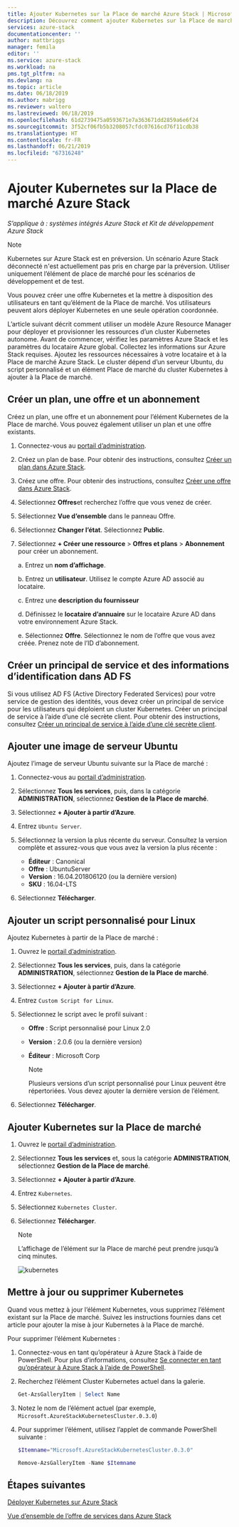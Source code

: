 ```yaml
---
title: Ajouter Kubernetes sur la Place de marché Azure Stack | Microsoft Docs
description: Découvrez comment ajouter Kubernetes sur la Place de marché Azure Stack.
services: azure-stack
documentationcenter: ''
author: mattbriggs
manager: femila
editor: ''
ms.service: azure-stack
ms.workload: na
pms.tgt_pltfrm: na
ms.devlang: na
ms.topic: article
ms.date: 06/18/2019
ms.author: mabrigg
ms.reviewer: waltero
ms.lastreviewed: 06/18/2019
ms.openlocfilehash: 61d2739475a0593671e7a363671dd2859a6e6f24
ms.sourcegitcommit: 3f52cf06fb5b3208057cfdc07616cd76f11cdb38
ms.translationtype: HT
ms.contentlocale: fr-FR
ms.lasthandoff: 06/21/2019
ms.locfileid: "67316248"
---
```

# <a name="add-kubernetes-to-the-azure-stack-marketplace"></a>Ajouter Kubernetes sur la Place de marché Azure Stack

*S’applique à : systèmes intégrés Azure Stack et Kit de développement Azure Stack*

> [!note]  
> Kubernetes sur Azure Stack est en préversion. Un scénario Azure Stack déconnecté n'est actuellement pas pris en charge par la préversion. Utiliser uniquement l’élément de place de marché pour les scénarios de développement et de test.

Vous pouvez créer une offre Kubernetes et la mettre à disposition des utilisateurs en tant qu’élément de la Place de marché. Vos utilisateurs peuvent alors déployer Kubernetes en une seule opération coordonnée.

L’article suivant décrit comment utiliser un modèle Azure Resource Manager pour déployer et provisionner les ressources d’un cluster Kubernetes autonome. Avant de commencer, vérifiez les paramètres Azure Stack et les paramètres du locataire Azure global. Collectez les informations sur Azure Stack requises. Ajoutez les ressources nécessaires à votre locataire et à la Place de marché Azure Stack. Le cluster dépend d’un serveur Ubuntu, du script personnalisé et un élément Place de marché du cluster Kubernetes à ajouter à la Place de marché.

## <a name="create-a-plan-an-offer-and-a-subscription"></a>Créer un plan, une offre et un abonnement

Créez un plan, une offre et un abonnement pour l’élément Kubernetes de la Place de marché. Vous pouvez également utiliser un plan et une offre existants.

1. Connectez-vous au [portail d’administration](https://adminportal.local.azurestack.external).

1. Créez un plan de base. Pour obtenir des instructions, consultez [Créer un plan dans Azure Stack](azure-stack-create-plan.md).

1. Créez une offre. Pour obtenir des instructions, consultez [Créer une offre dans Azure Stack](azure-stack-create-offer.md).

1. Sélectionnez **Offres**et recherchez l’offre que vous venez de créer.

1. Sélectionnez **Vue d’ensemble** dans le panneau Offre.

1. Sélectionnez **Changer l’état**. Sélectionnez **Public**.

1. Sélectionnez **+ Créer une ressource** > **Offres et plans** > **Abonnement** pour créer un abonnement.

    a. Entrez un **nom d’affichage**.

    b. Entrez un **utilisateur**. Utilisez le compte Azure AD associé au locataire.

    c. Entrez une **description du fournisseur**

    d. Définissez le **locataire d’annuaire** sur le locataire Azure AD dans votre environnement Azure Stack. 

    e. Sélectionnez **Offre**. Sélectionnez le nom de l’offre que vous avez créée. Prenez note de l’ID d’abonnement.

## <a name="create-a-service-principal-and-credentials-in-ad-fs"></a>Créer un principal de service et des informations d’identification dans AD FS

Si vous utilisez AD FS (Active Directory Federated Services) pour votre service de gestion des identités, vous devez créer un principal de service pour les utilisateurs qui déploient un cluster Kubernetes. Créer un principal de service à l’aide d’une clé secrète client. Pour obtenir des instructions, consultez [Créer un principal de service à l’aide d’une clé secrète client](azure-stack-create-service-principals.md#create-a-service-principal-that-uses-client-secret-credentials).

## <a name="add-an-ubuntu-server-image"></a>Ajouter une image de serveur Ubuntu

Ajoutez l’image de serveur Ubuntu suivante sur la Place de marché :

1. Connectez-vous au [portail d’administration](https://adminportal.local.azurestack.external).

1. Sélectionnez **Tous les services**, puis, dans la catégorie **ADMINISTRATION**, sélectionnez **Gestion de la Place de marché**.

1. Sélectionnez **+ Ajouter à partir d’Azure**.

1. Entrez `Ubuntu Server`.

1. Sélectionnez la version la plus récente du serveur. Consultez la version complète et assurez-vous que vous avez la version la plus récente :
    - **Éditeur** : Canonical
    - **Offre** : UbuntuServer
    - **Version** : 16.04.201806120 (ou la dernière version)
    - **SKU** : 16.04-LTS

1. Sélectionnez **Télécharger**.

## <a name="add-a-custom-script-for-linux"></a>Ajouter un script personnalisé pour Linux

Ajoutez Kubernetes à partir de la Place de marché :

1. Ouvrez le [portail d’administration](https://adminportal.local.azurestack.external).

1. Sélectionnez **Tous les services**, puis, dans la catégorie **ADMINISTRATION**, sélectionnez **Gestion de la Place de marché**.

1. Sélectionnez **+ Ajouter à partir d’Azure**.

1. Entrez `Custom Script for Linux`.

1. Sélectionnez le script avec le profil suivant :
   - **Offre** : Script personnalisé pour Linux 2.0
   - **Version** : 2.0.6 (ou la dernière version)
   - **Éditeur** : Microsoft Corp

     > [!Note]  
     > Plusieurs versions d’un script personnalisé pour Linux peuvent être répertoriées. Vous devez ajouter la dernière version de l’élément.

1. Sélectionnez **Télécharger**.


## <a name="add-kubernetes-to-the-marketplace"></a>Ajouter Kubernetes sur la Place de marché

1. Ouvrez le [portail d’administration](https://adminportal.local.azurestack.external).

1. Sélectionnez **Tous les services** et, sous la catégorie **ADMINISTRATION**, sélectionnez **Gestion de la Place de marché**.

1. Sélectionnez **+ Ajouter à partir d’Azure**.

1. Entrez `Kubernetes`.

1. Sélectionnez `Kubernetes Cluster`.

1. Sélectionnez **Télécharger**.

    > [!note]  
    > L’affichage de l’élément sur la Place de marché peut prendre jusqu’à cinq minutes.

    ![kubernetes](../user/media/azure-stack-solution-template-kubernetes-deploy/marketplaceitem.png)

## <a name="update-or-remove-the-kubernetes"></a>Mettre à jour ou supprimer Kubernetes 

Quand vous mettez à jour l’élément Kubernetes, vous supprimez l’élément existant sur la Place de marché. Suivez les instructions fournies dans cet article pour ajouter la mise à jour Kubernetes à la Place de marché.

Pour supprimer l’élément Kubernetes :

1. Connectez-vous en tant qu’opérateur à Azure Stack à l’aide de PowerShell. Pour plus d’informations, consultez [Se connecter en tant qu’opérateur à Azure Stack à l’aide de PowerShell](azure-stack-powershell-configure-admin.md).

2. Recherchez l’élément Cluster Kubernetes actuel dans la galerie.

    ```powershell  
    Get-AzsGalleryItem | Select Name
    ```
    
3. Notez le nom de l’élément actuel (par exemple, `Microsoft.AzureStackKubernetesCluster.0.3.0`)

4. Pour supprimer l’élément, utilisez l’applet de commande PowerShell suivante :

    ```powershell  
    $Itemname="Microsoft.AzureStackKubernetesCluster.0.3.0"

    Remove-AzsGalleryItem -Name $Itemname
    ```

## <a name="next-steps"></a>Étapes suivantes

[Déployer Kubernetes sur Azure Stack](../user/azure-stack-solution-template-kubernetes-deploy.md)

[Vue d’ensemble de l’offre de services dans Azure Stack](azure-stack-offer-services-overview.md)
